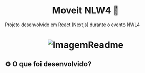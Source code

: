 <h1 align="center"> Moveit NLW4 🚀 </h1>
<p>Projeto desenvolvido em React (Nextjs) durante o evento NWL4</p>
<h1 align="center">
<img scr="./img_redme" alt="ImagemReadme" alt="ImagemReadme">
</h1>
<h2> ⚙️ O que foi desenvolvido?<h2>
